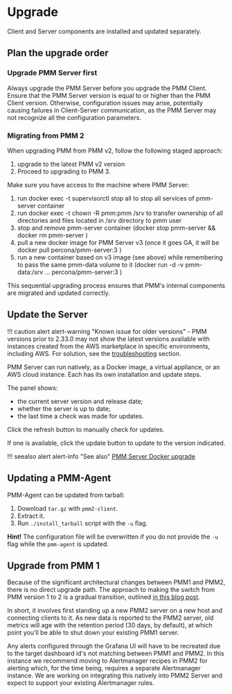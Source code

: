 # Upgrade

Client and Server components are installed and updated separately.


## Plan the upgrade order

### Upgrade PMM Server first

Always upgrade the PMM Server before you upgrade the PMM Client.
Ensure that the PMM Server version is equal to or higher than the PMM Client version. Otherwise, configuration issues may arise, potentially causing failures in Client-Server communication, as the PMM Server may not recognize all the configuration parameters.

### Migrating from PMM 2

When upgrading PMM from PMM v2, follow the following staged approach: 

1. upgrade to the latest PMM v2 version
2. Proceed to upgrading to PMM 3. 

Make sure you have access to the machine where PMM Server: 

1. run docker exec -t <pmm-server> supervisorctl stop all to stop all services of pmm-server container
2. run docker exec -t <pmm-server> chown -R pmm:pmm /srv to transfer ownership of all directories and files located in /srv directory to pmm user
3. stop and remove pmm-server container (docker stop pmm-server && docker rm pmm-server )
4. pull a new docker image for PMM Server v3 (once it goes GA, it will be docker pull percona/pmm-server:3 )
5. run a new container based on v3 image (see above) while remembering to pass the same pmm-data volume to it (docker run -d -v pmm-data:/srv ... percona/pmm-server:3 )



This sequential upgrading process ensures that PMM's internal components are migrated and updated correctly.

## Update the Server

!!! caution alert alert-warning "Known issue for older versions"
    - PMM versions prior to 2.33.0 may not show the latest versions available with instances created from the AWS marketplace in specific environments, including AWS. For solution, see the [troubleshooting](../how-to/troubleshoot.md#pmm-server-not-showing-latest-versions-available-with-the-instances-created-from-aws) section.


PMM Server can run natively, as a Docker image, a virtual appliance, or an AWS cloud instance. Each has its own installation and update steps.



The panel shows:

- the current server version and release date;
- whether the server is up to date;
- the last time a check was made for updates.

Click the refresh button to manually check for updates.

If one is available, click the update button to update to the version indicated.

!!! seealso alert alert-info "See also"
    [PMM Server Docker upgrade](../setting-up/server/docker.md#upgrade)

## Updating a PMM-Agent

PMM-Agent can be updated from tarball:

 1. Download `tar.gz` with `pmm2-client`.
 2. Extract it.
 3. Run `./install_tarball` script with the `-u` flag.

**Hint!** The configuration file will be overwritten if you do not provide the `-u` flag while the `pmm-agent` is updated.

## Upgrade from PMM 1

Because of the significant architectural changes between PMM1 and PMM2, there is no direct upgrade path. The approach to making the switch from PMM version 1 to 2 is a gradual transition, outlined [in this blog post](https://www.percona.com/blog/2019/11/27/running-pmm1-and-pmm2-clients-on-the-same-host/).

In short, it involves first standing up a new PMM2 server on a new host and connecting clients to it. As new data is reported to the PMM2 server, old metrics will age with the retention period (30 days, by default), at which point you'll be able to shut down your existing PMM1 server.

Any alerts configured through the Grafana UI will have to be recreated due to the target dashboard id's not matching between PMM1 and PMM2.  In this instance we recommend moving to Alertmanager recipes in PMM2 for alerting which, for the time being, requires a separate Alertmanager instance. We are working on integrating this natively into PMM2 Server and expect to support your existing Alertmanager rules.
